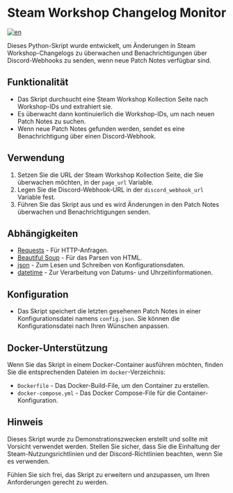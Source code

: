 # Steam Workshop Changelog Monitor
[![en](https://img.shields.io/badge/lang-en-red)](README.md)

Dieses Python-Skript wurde entwickelt, um Änderungen in Steam Workshop-Changelogs zu überwachen und Benachrichtigungen über Discord-Webhooks zu senden, wenn neue Patch Notes verfügbar sind.

## Funktionalität

- Das Skript durchsucht eine Steam Workshop Kollection Seite nach Workshop-IDs und extrahiert sie.
- Es überwacht dann kontinuierlich die Workshop-IDs, um nach neuen Patch Notes zu suchen.
- Wenn neue Patch Notes gefunden werden, sendet es eine Benachrichtigung über einen Discord-Webhook.

## Verwendung

1. Setzen Sie die URL der Steam Workshop Kollection Seite, die Sie überwachen möchten, in der `page_url` Variable.
2. Legen Sie die Discord-Webhook-URL in der `discord_webhook_url` Variable fest.
3. Führen Sie das Skript aus und es wird Änderungen in den Patch Notes überwachen und Benachrichtigungen senden.

## Abhängigkeiten

- [Requests](https://docs.python-requests.org/en/latest/) - Für HTTP-Anfragen.
- [Beautiful Soup](https://www.crummy.com/software/BeautifulSoup/) - Für das Parsen von HTML.
- [json](https://docs.python.org/3/library/json.html) - Zum Lesen und Schreiben von Konfigurationsdaten.
- [datetime](https://docs.python.org/3/library/datetime.html) - Zur Verarbeitung von Datums- und Uhrzeitinformationen.

## Konfiguration

- Das Skript speichert die letzten gesehenen Patch Notes in einer Konfigurationsdatei namens `config.json`. Sie können die Konfigurationsdatei nach Ihren Wünschen anpassen.

## Docker-Unterstützung

Wenn Sie das Skript in einem Docker-Container ausführen möchten, finden Sie die entsprechenden Dateien im `docker`-Verzeichnis:
- `Dockerfile` - Das Docker-Build-File, um den Container zu erstellen.
- `docker-compose.yml` - Das Docker Compose-File für die Container-Konfiguration.

## Hinweis

Dieses Skript wurde zu Demonstrationszwecken erstellt und sollte mit Vorsicht verwendet werden. Stellen Sie sicher, dass Sie die Einhaltung der Steam-Nutzungsrichtlinien und der Discord-Richtlinien beachten, wenn Sie es verwenden.

Fühlen Sie sich frei, das Skript zu erweitern und anzupassen, um Ihren Anforderungen gerecht zu werden.
